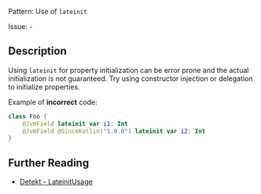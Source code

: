Pattern: Use of `lateinit`

Issue: -

## Description

Using `lateinit` for property initialization can be error prone and the actual initialization is not guaranteed. Try using constructor injection or delegation to initialize properties.

Example of **incorrect** code:

```kotlin
class Foo {
    @JvmField lateinit var i1: Int
    @JvmField @SinceKotlin("1.0.0") lateinit var i2: Int
}
```

## Further Reading

* [Detekt - LateinitUsage](https://arturbosch.github.io/detekt/potential-bugs.html#lateinitusage)